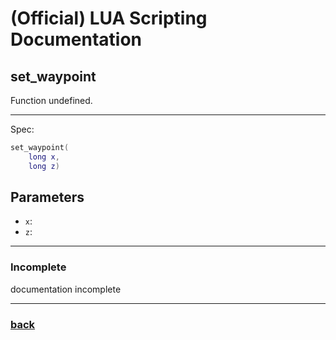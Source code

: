 
# (Official) LUA Scripting Documentation

## set_waypoint

Function undefined.

___

Spec:

```lua
set_waypoint(
	long x,
	long z)
```

## Parameters

- `x`: 
- `z`: 

___

### Incomplete

documentation incomplete

___

### [back](../other)

